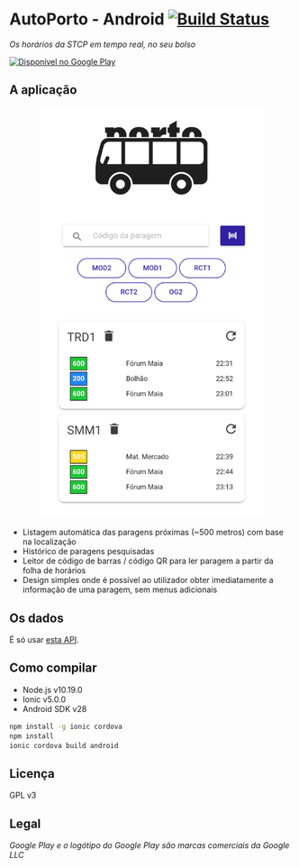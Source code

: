 # AutoPorto - Android [![Build Status](https://travis-ci.com/randrade23/AutoPorto-Android.svg?token=U9qJgnd9JP3PkpQRzKCB&branch=master)](https://travis-ci.com/randrade23/AutoPorto-Android)

_Os horários da STCP em tempo real, no seu bolso_

<a href='https://play.google.com/store/apps/details?id=pt.ruiandrade.autoporto&pcampaignid=pcampaignidMKT-Other-global-all-co-prtnr-py-PartBadge-Mar2515-1'><img alt='Disponível no Google Play' src='https://play.google.com/intl/pt-BR/badges/static/images/badges/pt_badge_web_generic.png' width="200px"/></a>

## A aplicação

<p align="center">
  <img width="400" src="md/screenshot.png">
</p>

* Listagem automática das paragens próximas (~500 metros) com base na localização
* Histórico de paragens pesquisadas
* Leitor de código de barras / código QR para ler paragem a partir da folha de horários
* Design simples onde é possível ao utilizador obter imediatamente a informação de uma paragem, sem menus adicionais

## Os dados

É só usar [esta API](https://github.com/randrade23/stcp-api).

## Como compilar

* Node.js v10.19.0
* Ionic v5.0.0
* Android SDK v28

```bash
npm install -g ionic cordova
npm install
ionic cordova build android
```

## Licença

GPL v3

## Legal

_Google Play e o logótipo do Google Play são marcas comerciais da Google LLC_
